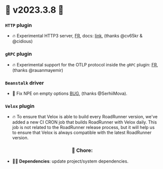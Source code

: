 # 🚀 v2023.3.8 🚀 

### `HTTP` plugin

- 🔥 Experimental HTTP3 server, [FR](https://github.com/roadrunner-server/roadrunner/issues/926), docs: [link](https://roadrunner.dev/docs/experimental-experimental/current/en#support-for-the-http3-server-202338), (thanks @cv65kr & @cidious)

### `gRPC` plugin

- 🔥 Experimental support for the OTLP protocol inside the `gRPC` plugin: [FR](https://roadrunner.dev/docs/experimental-experimental/current/en#otlp-support-in-the-grpc-plugin-202338), (thanks @rauanmayemir)

### `Beanstalk` driver

- 🐛️ Fix NPE on empty options [BUG](https://github.com/roadrunner-server/roadrunner/issues/1804), (thanks @SerhiiMova).

### `Velox` plugin

- 🔥 To ensure that Velox is able to build every RoadRunner version, we've added a new CI CRON job that builds RoadRunner with Velox daily. This job is not related to the RoadRunner release process, but it will help us to ensure that Velox is always compatible with the latest RoadRunner version.

### <center>🧹 Chore:</center>

- 🧑‍🏭 **Dependencies**: update project/system dependencies.
